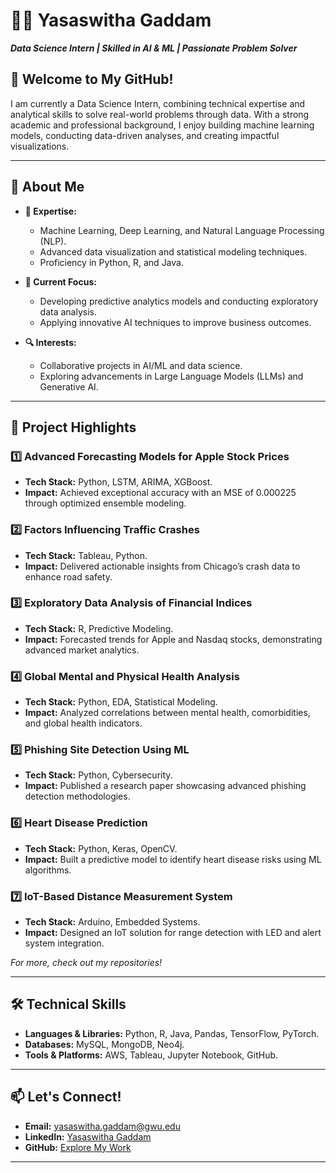 # 👩‍💻 Yasaswitha Gaddam
**_Data Science Intern | Skilled in AI & ML | Passionate Problem Solver_**

## 👋 Welcome to My GitHub!
I am currently a Data Science Intern, combining technical expertise and analytical skills to solve real-world problems through data. With a strong academic and professional background, I enjoy building machine learning models, conducting data-driven analyses, and creating impactful visualizations.

---

## 🚀 About Me
- **🌟 Expertise:**
  - Machine Learning, Deep Learning, and Natural Language Processing (NLP).
  - Advanced data visualization and statistical modeling techniques.
  - Proficiency in Python, R, and Java.

- **🎯 Current Focus:**
  - Developing predictive analytics models and conducting exploratory data analysis.
  - Applying innovative AI techniques to improve business outcomes.

- **🔍 Interests:**
  - Collaborative projects in AI/ML and data science.
  - Exploring advancements in Large Language Models (LLMs) and Generative AI.

---

## 📂 Project Highlights

### 1️⃣ **Advanced Forecasting Models for Apple Stock Prices**
- **Tech Stack:** Python, LSTM, ARIMA, XGBoost.
- **Impact:** Achieved exceptional accuracy with an MSE of 0.000225 through optimized ensemble modeling.

### 2️⃣ **Factors Influencing Traffic Crashes**
- **Tech Stack:** Tableau, Python.
- **Impact:** Delivered actionable insights from Chicago’s crash data to enhance road safety.

### 3️⃣ **Exploratory Data Analysis of Financial Indices**
- **Tech Stack:** R, Predictive Modeling.
- **Impact:** Forecasted trends for Apple and Nasdaq stocks, demonstrating advanced market analytics.

### 4️⃣ **Global Mental and Physical Health Analysis**
- **Tech Stack:** Python, EDA, Statistical Modeling.
- **Impact:** Analyzed correlations between mental health, comorbidities, and global health indicators.

### 5️⃣ **Phishing Site Detection Using ML**
- **Tech Stack:** Python, Cybersecurity.
- **Impact:** Published a research paper showcasing advanced phishing detection methodologies.

### 6️⃣ **Heart Disease Prediction**
- **Tech Stack:** Python, Keras, OpenCV.
- **Impact:** Built a predictive model to identify heart disease risks using ML algorithms.

### 7️⃣ **IoT-Based Distance Measurement System**
- **Tech Stack:** Arduino, Embedded Systems.
- **Impact:** Designed an IoT solution for range detection with LED and alert system integration.

_For more, check out my repositories!_

---

## 🛠️ Technical Skills
- **Languages & Libraries:** Python, R, Java, Pandas, TensorFlow, PyTorch.
- **Databases:** MySQL, MongoDB, Neo4j.
- **Tools & Platforms:** AWS, Tableau, Jupyter Notebook, GitHub.

---

## 📫 Let's Connect!
- **Email:** yasaswitha.gaddam@gwu.edu
- **LinkedIn:** [Yasaswitha Gaddam](https://www.linkedin.com/in/yasaswitha-gaddam/)
- **GitHub:** [Explore My Work](https://github.com/Yasaswithagaddam31)

---
